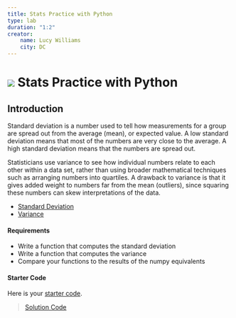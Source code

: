 ```yaml
---
title: Stats Practice with Python
type: lab
duration: "1:2"
creator:
    name: Lucy Williams
    city: DC
---
```



# ![](https://ga-dash.s3.amazonaws.com/production/assets/logo-9f88ae6c9c3871690e33280fcf557f33.png) Stats Practice with Python

## Introduction

Standard deviation is a number used to tell how measurements for a group are spread out from the  average (mean), or expected value. A low standard deviation means that most of the numbers are very close to the average. A high standard deviation means that the numbers are spread out.

Statisticians use variance to see how individual numbers relate to each other within a data set, rather than using broader mathematical techniques such as arranging numbers into quartiles. A drawback to variance is that it gives added weight to numbers far from the mean (outliers), since squaring these numbers can skew interpretations of the data.

- [Standard Deviation](https://simple.wikipedia.org/wiki/Standard_deviation)
- [Variance](http://www.investopedia.com/terms/v/variance.asp)

#### Requirements

- Write a function that computes the standard deviation
- Write a function that computes the variance
- Compare your functions to the results of the numpy equivalents

#### Starter Code

Here is your [starter code](./code/starter-code/w1-4.3-starter.ipynb).

> [Solution Code](./code/solution-code/w1-4.3-solution.ipynb)
